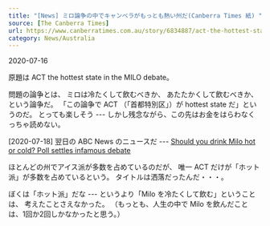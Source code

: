 ```yaml
---
title: "[News] ミロ論争の中でキャンベラがもっとも熱い州だ(Canberra Times 紙) "
source: [The Canberra Times]
url: https://www.canberratimes.com.au/story/6834887/act-the-hottest-state-in-the-milo-debate/?src=rss
category: News/Australia
---
```


2020-07-16

 原題は ACT the hottest state in the MILO debate。

 問題の論争とは、
ミロは冷たくして飲むべきか、
あたたかくして飲むべきか、という論争だ。
「この論争で ACT （「首都特別区」）が
hottest state だ」というのだ。
とっても楽しそう ---
しかし残念ながら、この先はお金をはらわなくっちゃ読めない。

 [2020-07-18] 
翌日の ABC News のニュースだ ---
[Should you drink Milo hot or cold? Poll settles infamous debate](https://www.news.com.au/lifestyle/food/drinks/should-you-drink-milo-hot-or-cold-poll-settles-infamous-debate/news-story/2b6c328910a49548b0e97074c289f460)

 ほとんどの州でアイス派が多数を占めているのだが、
唯一 ACT だけが「ホット派」が多数を占めているという。
タイトルは洒落だったんだ・・・。

 ぼくは「ホット派」だな ---
というより「Milo を冷たくして飲む」ということは、
考えたことさえなかった。
（もっとも、人生の中で
Milo を飲んだことは、1回か2回しかなかったと思う。）

